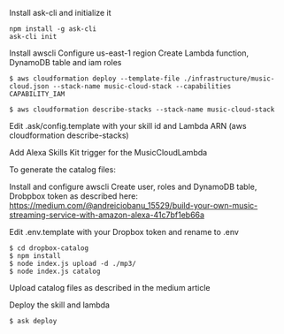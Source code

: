Install ask-cli and initialize it
```
npm install -g ask-cli
ask-cli init
```

Install awscli
Configure us-east-1 region
Create Lambda function, DynamoDB table and iam roles
```
$ aws cloudformation deploy --template-file ./infrastructure/music-cloud.json --stack-name music-cloud-stack --capabilities CAPABILITY_IAM

$ aws cloudformation describe-stacks --stack-name music-cloud-stack
```

Edit .ask/config.template with your skill id and Lambda ARN (aws cloudformation describe-stacks)

Add Alexa Skills Kit trigger for the MusicCloudLambda 

To generate the catalog files:

Install and configure awscli
Create user, roles and DynamoDB table, Drobpbox token as described here: https://medium.com/@andreiciobanu_15529/build-your-own-music-streaming-service-with-amazon-alexa-41c7bf1eb66a

Edit .env.template with your Dropbox token and rename to .env
```
$ cd dropbox-catalog
$ npm install
$ node index.js upload -d ./mp3/
$ node index.js catalog
```

Upload catalog files as described in the medium article

Deploy the skill and lambda
```
$ ask deploy
```
